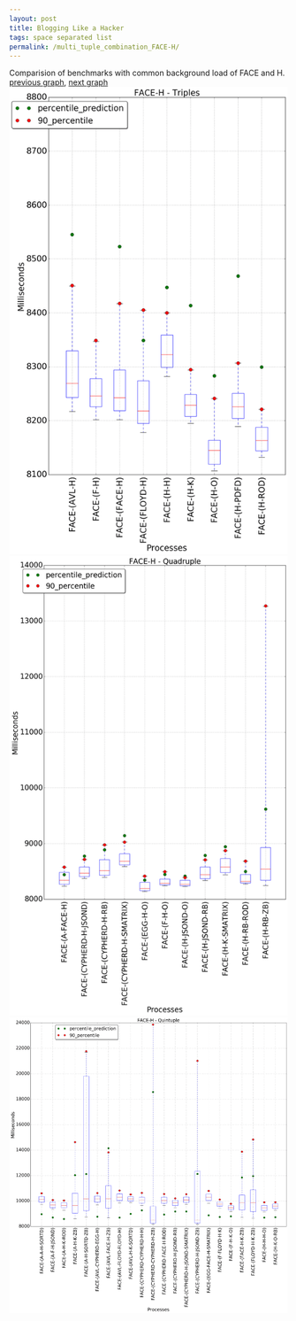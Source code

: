 ```yaml
---
layout: post
title: Blogging Like a Hacker
tags: space separated list
permalink: /multi_tuple_combination_FACE-H/
---
```


Comparision of benchmarks with common background load of FACE and H.
[previous graph](../multi_tuple_combination_FACE-F/), [next graph](../multi_tuple_combination_FACE-JSOND/)
<img src="./images/triple/FACE/FACE-H_box.png" alt="graph figure"><img src="./images/quadruple/FACE/FACE-H_box.png" alt="graph figure"><img src="./images/quintuple/FACE/FACE-H_box.png" alt="graph figure">
